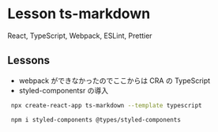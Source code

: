 # Lesson ts-markdown

React, TypeScript, Webpack, ESLint, Prettier

## Lessons

- webpack ができなかったのでここからは CRA の TypeScript
- styled-componentsr の導入

```bash
 npx create-react-app ts-markdown --template typescript
```

```bash
 npm i styled-components @types/styled-components
```
